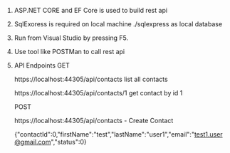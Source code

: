 1. ASP.NET CORE and EF Core is used to build rest api 
2.  SqlExoress is required on local machine ./sqlexpress as local database
3. Run from Visual Studio by pressing F5. 
4. Use tool like POSTMan to call rest api 
5. API Endpoints 
   GET 
   
   https://localhost:44305/api/contacts   list all contacts 
   
   https://localhost:44305/api/contacts/1 get contact by id 1 
   
   POST
   
   https://localhost:44305/api/contacts   - Create Contact 
   
   {"contactId":0,"firstName":"test","lastName":"user1","email":"test1.user@gmail.com","status":0}
   
   
   
